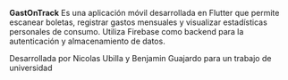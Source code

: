 **GastOnTrack** 
Es una aplicación móvil desarrollada en Flutter que permite escanear boletas, registrar gastos mensuales y visualizar estadísticas personales de consumo. Utiliza Firebase como backend para la autenticación y almacenamiento de datos.

Desarrollada por Nicolas Ubilla y Benjamin Guajardo para un trabajo de universidad
